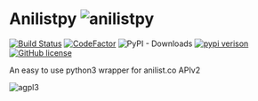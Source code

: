 # Anilistpy ![anilistpy](https://avatars3.githubusercontent.com/u/75199724?s=30&v=4)

[![Build Status](https://travis-ci.com/anilistpy/anilistpy.svg?branch=master)](https://travis-ci.com/anilistpy/anilistpy)
[![CodeFactor](https://www.codefactor.io/repository/github/anilistpy/anilistpy/badge)](https://www.codefactor.io/repository/github/anilistpy/anilistpy)
![PyPI - Downloads](https://img.shields.io/pypi/dm/anilistpy)
[![pypi verison](https://img.shields.io/pypi/v/anilistpy.svg)](https://pypi.org/project/anilistpy/)
[![GitHub license](https://img.shields.io/github/license/anilistpy/anilistpy)](https://github.com/anilistpy/anilistpy/blob/master/license)

An easy to use python3 wrapper for anilist.co APIv2

![agpl3](https://upload.wikimedia.org/wikipedia/commons/thumb/0/06/AGPLv3_Logo.svg/200px-AGPLv3_Logo.svg.png)

